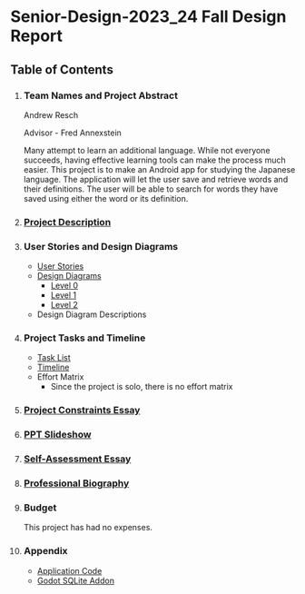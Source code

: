 # Senior-Design-2023_24 Fall Design Report

## Table of Contents

1) ### Team Names and Project Abstract

    Andrew Resch

    Advisor - Fred Annexstein

    Many attempt to learn an additional language. While not everyone succeeds, having effective learning tools can make the process much easier. This project is to make an Android app for studying the Japanese language.
    The application will let the user save and retrieve words and their definitions. The user will be able to search for words they have saved using either the word or its definition.


2) ### [Project Description](ProjectDescription.md)

3) ### User Stories and Design Diagrams

    - [User Stories](User_Stories.md)
    - [Design Diagrams](Design_Diagrams)
        - [Level 0](Design_Diagrams/DesignD0.png)
        - [Level 1](Design_Diagrams/DesignD1.png)
        - [Level 2](Design_Diagrams/DesignD2.png)
    - Design Diagram Descriptions

     
4) ### Project Tasks and Timeline

    - [Task List](Tasklist.md)
    - [Timeline](Milestones_Timeline.pdf)
    - Effort Matrix
        - Since the project is solo, there is no effort matrix
      
5) ### [Project Constraints Essay](homework_essays/ProjectConstraints.pdf)

6) ### [PPT Slideshow](FallSlideDeck.pptx)

7) ### [Self-Assessment Essay](homework_essays/IndividualCapstoneAssessment_resch.pdf)

8) ### [Professional Biography](ProfessionalBiography_resch.md)

9) ### Budget

    This project has had no expenses.

10) ### Appendix

      - [Application Code](App)
      - [Godot SQLite Addon](https://github.com/2shady4u/godot-sqlite)
